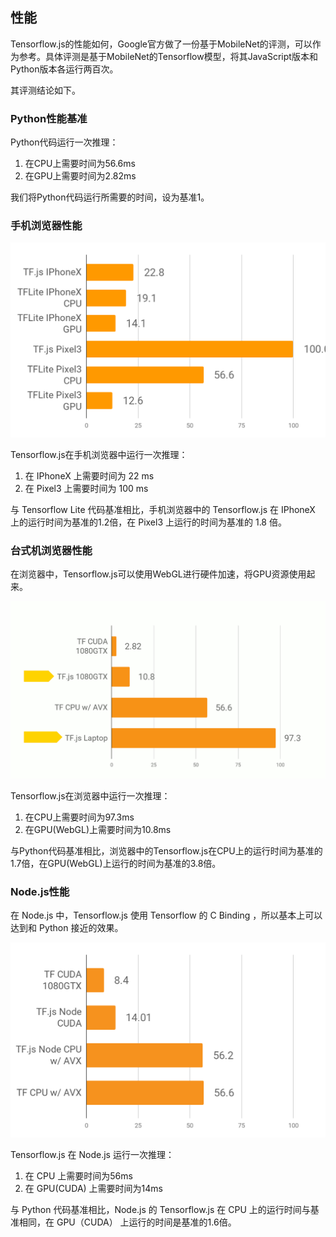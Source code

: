 
## 性能

Tensorflow.js的性能如何，Google官方做了一份基于MobileNet的评测，可以作为参考。具体评测是基于MobileNet的Tensorflow模型，将其JavaScript版本和Python版本各运行两百次。

其评测结论如下。

### Python性能基准

Python代码运行一次推理：

1. 在CPU上需要时间为56.6ms
1. 在GPU上需要时间为2.82ms

我们将Python代码运行所需要的时间，设为基准1。

### 手机浏览器性能

![Tensorflow.js性能对比：Mobile](images/performance-mobile.png)

Tensorflow.js在手机浏览器中运行一次推理：

1. 在 IPhoneX 上需要时间为 22 ms
1. 在 Pixel3 上需要时间为 100 ms

与 Tensorflow Lite 代码基准相比，手机浏览器中的 Tensorflow.js 在 IPhoneX 上的运行时间为基准的1.2倍，在 Pixel3 上运行的时间为基准的 1.8 倍。

### 台式机浏览器性能

在浏览器中，Tensorflow.js可以使用WebGL进行硬件加速，将GPU资源使用起来。

![Tensorflow.js性能对比：Browser](images/performance-browser.gif)

Tensorflow.js在浏览器中运行一次推理：

1. 在CPU上需要时间为97.3ms
1. 在GPU(WebGL)上需要时间为10.8ms

与Python代码基准相比，浏览器中的Tensorflow.js在CPU上的运行时间为基准的1.7倍，在GPU(WebGL)上运行的时间为基准的3.8倍。

### Node.js性能

在 Node.js 中，Tensorflow.js 使用 Tensorflow 的 C Binding ，所以基本上可以达到和 Python 接近的效果。

![Tensorflow.js性能对比：Node.js](images/performance-node.png)

Tensorflow.js 在 Node.js 运行一次推理：

1. 在 CPU 上需要时间为56ms
1. 在 GPU(CUDA) 上需要时间为14ms

与 Python 代码基准相比，Node.js 的 Tensorflow.js 在 CPU 上的运行时间与基准相同，在 GPU（CUDA） 上运行的时间是基准的1.6倍。
